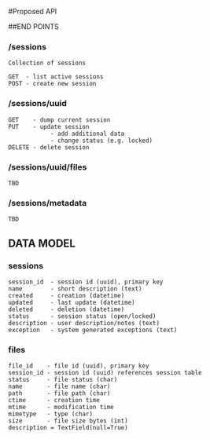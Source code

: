 #Proposed API

##END POINTS

### /sessions

    Collection of sessions
    
    GET  - list active sessions
    POST - create new session
    
### /sessions/uuid
    GET    - dump current session
    PUT    - update session
                - add additional data
                - change status (e.g. locked)
    DELETE - delete session 
    
### /sessions/uuid/files
    TBD
    
### /sessions/metadata
    TBD

## DATA MODEL

### sessions
    
    session_id  - session id (uuid), primary key 
    name        - short description (text)
    created     - creation (datetime)
    updated     - last update (datetime)
    deleted     - deletion (datetime)
    status      - session status (open/locked)
    description - user description/notes (text)
    exception   - system generated exceptions (text)  

### files

    file_id    - file id (uuid), primary key 
    session_id - session id (uuid) references session table
    status     - file status (char)
    name       - file name (char)
    path       - file path (char)
    ctime      - creation time 
    mtime      - modification time 
    mimetype   - type (char)
    size       - file size bytes (int)
    description = TextField(null=True)
